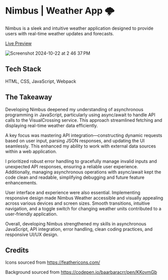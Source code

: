 # Nimbus | Weather App 🌩️

Nimbus is a sleek and intuitive weather application designed to provide users with real-time weather updates and forecasts.

[Live Preview](https://luketucich.github.io/nimbus/)

![Screenshot 2024-10-22 at 2 46 37 PM](https://github.com/user-attachments/assets/8713f7f2-3feb-420b-a278-eb6785e2d604)


## Tech Stack

HTML, CSS, JavaScript, Webpack

## The Takeaway

Developing Nimbus deepened my understanding of asynchronous programming in JavaScript, particularly using async/await to handle API calls to the VisualCrossing service. This approach streamlined fetching and displaying real-time weather data efficiently.

A key focus was mastering API integration—constructing dynamic requests based on user input, parsing JSON responses, and updating the UI seamlessly. This enhanced my ability to work with external data sources within a web application.

I prioritized robust error handling to gracefully manage invalid inputs and unexpected API responses, ensuring a reliable user experience. Additionally, managing asynchronous operations with async/await kept the code clean and readable, simplifying debugging and future feature enhancements.

User interface and experience were also essential. Implementing responsive design made Nimbus Weather accessible and visually appealing across various devices and screen sizes. Smooth transitions, intuitive navigation, and a toggle switch for changing weather units contributed to a user-friendly application.

Overall, developing Nimbus strengthened my skills in asynchronous JavaScript, API integration, error handling, clean coding practices, and responsive UI/UX design.

## Credits

Icons sourced from https://feathericons.com/

Background sourced from https://codepen.io/baarbaracrr/pen/KKovmGb
